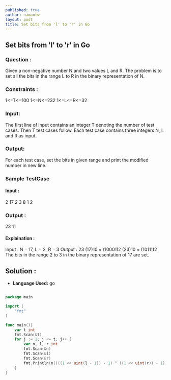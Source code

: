 ```yaml
---
published: true
author: namantw
layout: post
title: Set bits from 'l' to 'r' in Go
---
```


## Set bits from 'l' to 'r' in Go

### Question :

Given a non-negative number N and two values L and R. The problem is to set all the bits in the range L to R in the binary representation of N.

### Constraints :

1<=T<=100
1<=N<=232
1<=L<=R<=32

### Input:

The first line of input contains an integer T denoting the number of test cases. Then T test cases follow. Each test case contains three integers N, L and R as input.

###  Output:

For each test case, set the bits in given range and print the modified number in new line.

### Sample TestCase
#### Input :

2
17 2 3
8 1 2

### Output :

23
11

#### Explaination :

Input : N = 17, L = 2, R = 3
Output : 23
(17)10 = (10001)2
(23)10 = (10111)2
The bits in the range 2 to 3 in the binary
representation of 17 are set.


## Solution :

- **Language Used:** go

```go

package main

import (
    "fmt"
)

func main(){
	var t int
	fmt.Scan(&t)
	for j := 1; j <= t; j++ {
		var n, l, r int
		fmt.Scan(&n)
		fmt.Scan(&l)
		fmt.Scan(&r)
		fmt.Println(n|(((1 << uint(l - 1)) - 1) ^ ((1 << uint(r)) - 1))) 
	}
}

```